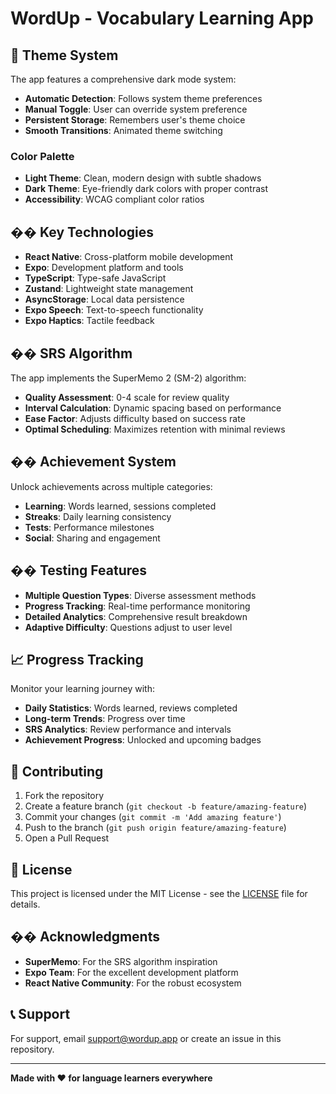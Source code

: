 ﻿# WordUp - Vocabulary Learning App

## 🎨 Theme System

The app features a comprehensive dark mode system:

- **Automatic Detection**: Follows system theme preferences
- **Manual Toggle**: User can override system preference
- **Persistent Storage**: Remembers user's theme choice
- **Smooth Transitions**: Animated theme switching

### Color Palette
- **Light Theme**: Clean, modern design with subtle shadows
- **Dark Theme**: Eye-friendly dark colors with proper contrast
- **Accessibility**: WCAG compliant color ratios

## �� Key Technologies

- **React Native**: Cross-platform mobile development
- **Expo**: Development platform and tools
- **TypeScript**: Type-safe JavaScript
- **Zustand**: Lightweight state management
- **AsyncStorage**: Local data persistence
- **Expo Speech**: Text-to-speech functionality
- **Expo Haptics**: Tactile feedback

## �� SRS Algorithm

The app implements the SuperMemo 2 (SM-2) algorithm:

- **Quality Assessment**: 0-4 scale for review quality
- **Interval Calculation**: Dynamic spacing based on performance
- **Ease Factor**: Adjusts difficulty based on success rate
- **Optimal Scheduling**: Maximizes retention with minimal reviews

## �� Achievement System

Unlock achievements across multiple categories:

- **Learning**: Words learned, sessions completed
- **Streaks**: Daily learning consistency
- **Tests**: Performance milestones
- **Social**: Sharing and engagement

## �� Testing Features

- **Multiple Question Types**: Diverse assessment methods
- **Progress Tracking**: Real-time performance monitoring
- **Detailed Analytics**: Comprehensive result breakdown
- **Adaptive Difficulty**: Questions adjust to user level

## 📈 Progress Tracking

Monitor your learning journey with:

- **Daily Statistics**: Words learned, reviews completed
- **Long-term Trends**: Progress over time
- **SRS Analytics**: Review performance and intervals
- **Achievement Progress**: Unlocked and upcoming badges

## 🤝 Contributing

1. Fork the repository
2. Create a feature branch (`git checkout -b feature/amazing-feature`)
3. Commit your changes (`git commit -m 'Add amazing feature'`)
4. Push to the branch (`git push origin feature/amazing-feature`)
5. Open a Pull Request

## 📄 License

This project is licensed under the MIT License - see the [LICENSE](LICENSE) file for details.

## �� Acknowledgments

- **SuperMemo**: For the SRS algorithm inspiration
- **Expo Team**: For the excellent development platform
- **React Native Community**: For the robust ecosystem

## 📞 Support

For support, email support@wordup.app or create an issue in this repository.

---

**Made with ❤️ for language learners everywhere**
